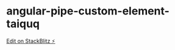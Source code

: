 # angular-pipe-custom-element-taiquq

[Edit on StackBlitz ⚡️](https://stackblitz.com/edit/angular-pipe-custom-element-taiquq)